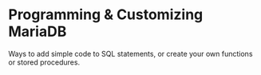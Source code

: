 # Programming & Customizing MariaDB

Ways to add simple code to SQL statements, or create your own functions or stored procedures.